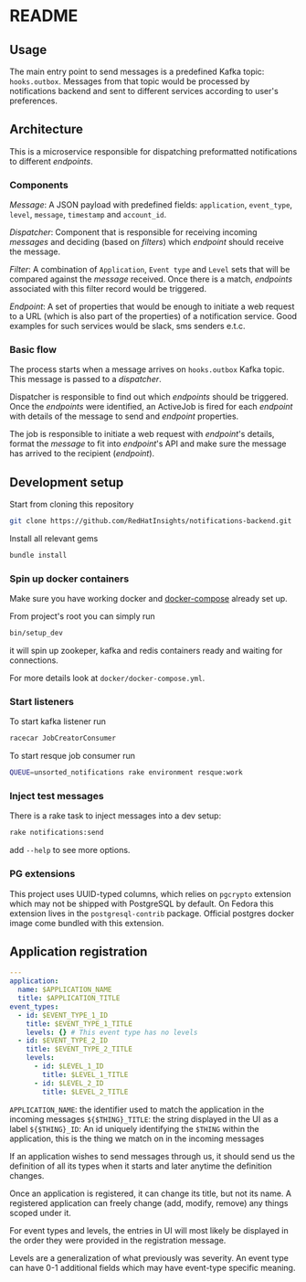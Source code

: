 # README

## Usage

The main entry point to send messages is a predefined Kafka topic: `hooks.outbox`. Messages from that topic would be processed by notifications backend and sent to different services according to user's preferences.

## Architecture

This is a microservice responsible for dispatching preformatted notifications to
different _endpoints_.

### Components

*Message*: A JSON payload with predefined fields: `application`, `event_type`,
`level`, `message`, `timestamp` and `account_id`.

*Dispatcher*: Component that is responsible for receiving incoming _messages_ and
deciding (based on _filters_) which _endpoint_ should receive the message.

*Filter*: A combination of `Application`, `Event type` and `Level` sets that
will be compared against the _message_ received. Once there is a match,
_endpoints_ associated with this filter record would be triggered.

*Endpoint*: A set of properties that would be enough to initiate a web request
to a URL (which is also part of the properties) of a notification service. Good
examples for such services would be slack, sms senders e.t.c.

### Basic flow
The process starts when a message arrives on `hooks.outbox` Kafka topic.
This message is passed to a *dispatcher*.

Dispatcher is responsible to find out
which _endpoints_ should be triggered. Once the _endpoints_ were identified,
an ActiveJob is fired for each _endpoint_ with details of the message to
send and _endpoint_ properties.

The job is responsible to initiate a web request with _endpoint_'s details,
format the _message_ to fit into _endpoint_'s API and make sure the message has
arrived to the recipient (_endpoint_).

## Development setup

Start from cloning this repository

``` sh
git clone https://github.com/RedHatInsights/notifications-backend.git
```

Install all relevant gems

``` sh
bundle install
```

### Spin up docker containers
Make sure you have working docker and [docker-compose](https://docs.docker.com/compose/install/) already set up.

From project's root you can simply run

``` sh
bin/setup_dev
```
it will spin up zookeper, kafka and redis containers ready and waiting for connections.

For more details look at `docker/docker-compose.yml`.


### Start listeners

To start kafka listener run

``` sh
racecar JobCreatorConsumer
```

To start resque job consumer run
``` sh
QUEUE=unsorted_notifications rake environment resque:work
```

### Inject test messages

There is a rake task to inject messages into a dev setup:

``` sh
rake notifications:send
```
add `--help` to see more options.

### PG extensions

This project uses UUID-typed columns, which relies on `pgcrypto` extension which may not be shipped with PostgreSQL by default. On Fedora this extension lives in the `postgresql-contrib` package. Official postgres docker image come bundled with this extension.

## Application registration

```yaml
---
application:
  name: $APPLICATION_NAME
  title: $APPLICATION_TITLE
event_types:
  - id: $EVENT_TYPE_1_ID
    title: $EVENT_TYPE_1_TITLE
    levels: {} # This event type has no levels
  - id: $EVENT_TYPE_2_ID
    title: $EVENT_TYPE_2_TITLE
    levels:
      - id: $LEVEL_1_ID
        title: $LEVEL_1_TITLE
      - id: $LEVEL_2_ID
        title: $LEVEL_2_TITLE
```

`APPLICATION_NAME`: the identifier used to match the application in the incoming messages
`${$THING}_TITLE`: the string displayed in the UI as a label
`${$THING}_ID`: An id uniquely identifying the `$THING` within the application, this is the thing we match on in the incoming messages

If an application wishes to send messages through us, it should send us the definition of all its types when it starts and later anytime the definition changes.

Once an application is registered, it can change its title, but not its name. A registered application can freely change (add, modify, remove) any things scoped under it.

For event types and levels, the entries in UI will most likely be displayed in the order they were provided in the registration message.

Levels are a generalization of what previously was severity. An event type can have 0-1 additional fields which may have event-type specific meaning.
